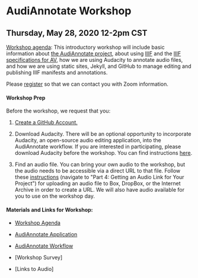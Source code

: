 # AudiAnnotate Workshop 
## Thursday, May 28, 2020 12-2pm CST

[Workshop agenda](agenda.md): This introductory workshop will include basic information about [the AudiAnnotate project](http://hipstas.org/audiannotate/), about using [IIIF](https://iiif.io/) and the [IIIF specifications for AV](https://iiif.io/community/groups/av/), how we are using Audacity to annotate audio files, and how we are using static sites, Jekyll, and GitHub to manage editing and publishing IIIF manifests and annotations. 

Please [register](https://docs.google.com/forms/d/e/1FAIpQLSeO-Rf_QeqYDB6KXKhqwwvYYzCkKUJ8fs9Fg7Ysv5lBdrI_Vw/viewform?usp=sf_link) so that we can contact you with Zoom information. 

#### Workshop Prep
Before the workshop, we request that you: 

1. [Create a GitHub Account.](https://github.com/account/organizations/new?plan=free&ref_cta=Create%2520a%2520free%2520organization&ref_loc=topcarousel&ref_page=%2Fpricing) 

2. Download Audacity. There will be an optional opportunity to incorporate Audacity, an open-source audio editing application, into the AudiAnnotate workflow. If you are interested in participating, please download Audacity before the workshop. You can find instructions [here](workflow.md).

3. Find an audio file. You can bring your own audio to the workshop, but the audio needs to be accessible via a direct URL to that file. Follow these [instructions](workflow.md) (navigate to "Part 4: Getting an Audio Link for Your Project") for uploading an audio file to Box, DropBox, or the Internet Archive in order to create a URL. We will also have audio available for you to use on the workshop day. 


#### Materials and Links for Workshop: 

* [Workshop Agenda](agenda.md) 

* [AudiAnnotate Application](http://audiannotate.brumfieldlabs.com/)

* [AudiAnnotate Workflow](workflow.md)

* [Workshop Survey]

* [Links to Audio]






